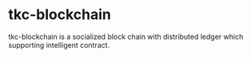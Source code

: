 # tkc-blockchain
tkc-blockchain is a socialized block chain with distributed ledger which supporting intelligent contract.
